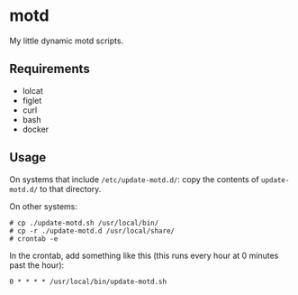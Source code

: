 # motd

My little dynamic motd scripts.

## Requirements

- lolcat
- figlet
- curl
- bash
- docker

## Usage

On systems that include `/etc/update-motd.d/`: copy the contents of `update-motd.d/` to that directory.

On other systems:

```
# cp ./update-motd.sh /usr/local/bin/
# cp -r ./update-motd.d /usr/local/share/
# crontab -e
```

In the crontab, add something like this (this runs every hour at 0 minutes past the hour):

```
0 * * * * /usr/local/bin/update-motd.sh
```

